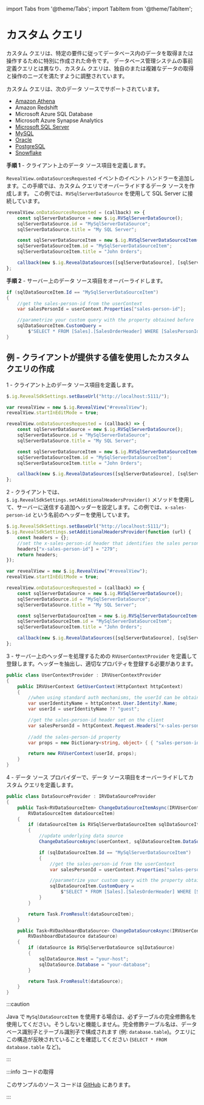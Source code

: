 import Tabs from '@theme/Tabs';
import TabItem from '@theme/TabItem';

# カスタム クエリ

カスタム クエリは、特定の要件に従ってデータベース内のデータを取得または操作するために特別に作成された命令です。
データベース管理システムの事前定義クエリとは異なり、カスタム クエリは、独自のまたは複雑なデータの取得と操作のニーズを満たすように調整されています。

カスタム クエリは、次のデータ ソースでサポートされています。

- [Amazon Athena](adding-data-sources/amazon-athena.md)
- Amazon Redshift
- Microsoft Azure SQL Database
- Microsoft Azure Synapse Analytics
- [Microsoft SQL Server](adding-data-sources/ms-sql-server.md)
- [MySQL](adding-data-sources/mysql.md)
- [Oracle](adding-data-sources/oracle.md)
- [PostgreSQL](adding-data-sources/postgres.md)
- [Snowflake](adding-data-sources/snowflake.md)

**手順 1** - クライアント上のデータ ソース項目を定義します。

`RevealView.onDataSourcesRequested` イベントのイベント ハンドラーを追加します。この手順では、カスタム クエリでオーバーライドするデータ ソースを作成します。
この例では、`RVSqlServerDataSource` を使用して SQL Server に接続しています。

```js
revealView.onDataSourcesRequested = (callback) => {
    const sqlServerDataSource = new $.ig.RVSqlServerDataSource();
    sqlServerDataSource.id = "MySqlServerDataSource";
    sqlServerDataSource.title = "My SQL Server";

    const sqlServerDataSourceItem = new $.ig.RVSqlServerDataSourceItem(sqlServerDataSource);
    sqlServerDataSourceItem.id = "MySqlServerDataSourceItem";
    sqlServerDataSourceItem.title = "John Orders";

    callback(new $.ig.RevealDataSources([sqlServerDataSource], [sqlServerDataSourceItem], true));
};
```

**手順 2** - サーバー上のデータ ソース項目をオーバーライドします。

```cs
if (sqlDataSourceItem.Id == "MySqlServerDataSourceItem")
{
    //get the sales-person-id from the userContext
    var salesPersonId = userContext.Properties["sales-person-id"];

    //parametrize your custom query with the property obtained before
    sqlDataSourceItem.CustomQuery =
        $"SELECT * FROM [Sales].[SalesOrderHeader] WHERE [SalesPersonId] = {salesPersonId}";
}
```

## 例 - クライアントが提供する値を使用したカスタム クエリの作成

1 - クライアント上のデータ ソース項目を定義します。

```js
$.ig.RevealSdkSettings.setBaseUrl("http://localhost:5111/");

var revealView = new $.ig.RevealView("#revealView");
revealView.startInEditMode = true;

revealView.onDataSourcesRequested = (callback) => {
    const sqlServerDataSource = new $.ig.RVSqlServerDataSource();
    sqlServerDataSource.id = "MySqlServerDataSource";
    sqlServerDataSource.title = "My SQL Server";

    const sqlServerDataSourceItem = new $.ig.RVSqlServerDataSourceItem(sqlServerDataSource);
    sqlServerDataSourceItem.id = "MySqlServerDataSourceItem";
    sqlServerDataSourceItem.title = "John Orders";

    callback(new $.ig.RevealDataSources([sqlServerDataSource], [sqlServerDataSourceItem], true));
};
```

2 - クライアントでは、`$.ig.RevealSdkSettings.setAdditionalHeadersProvider()` メソッドを使用して、サーバーに送信する追加ヘッダーを設定します。この例では、`x-sales-person-id` という名前のヘッダーを使用しています。

```js
$.ig.RevealSdkSettings.setBaseUrl("http://localhost:5111/");
$.ig.RevealSdkSettings.setAdditionalHeadersProvider(function (url) {
    const headers = {};
    //set the x-sales-person-id header that identifies the sales person
    headers["x-sales-person-id"] = "279";
    return headers;
});

var revealView = new $.ig.RevealView("#revealView");
revealView.startInEditMode = true;

revealView.onDataSourcesRequested = (callback) => {
    const sqlServerDataSource = new $.ig.RVSqlServerDataSource();
    sqlServerDataSource.id = "MySqlServerDataSource";
    sqlServerDataSource.title = "My SQL Server";

    const sqlServerDataSourceItem = new $.ig.RVSqlServerDataSourceItem(sqlServerDataSource);
    sqlServerDataSourceItem.id = "MySqlServerDataSourceItem";
    sqlServerDataSourceItem.title = "John Orders";

    callback(new $.ig.RevealDataSources([sqlServerDataSource], [sqlServerDataSourceItem], true));
};
```

3 - サーバー上のヘッダーを処理するための `RVUserContextProvider` を定義して登録します。ヘッダーを抽出し、適切なプロパティを登録する必要があります。

```cs
public class UserContextProvider : IRVUserContextProvider
{
    public IRVUserContext GetUserContext(HttpContext httpContext)
    {
        //when using standard auth mechanisms, the userId can be obtained using aspnetContext.User.Identity.Name.
        var userIdentityName = httpContext.User.Identity?.Name;
        var userId = userIdentityName ?? "guest";

        //get the sales-person-id header set on the client
        var salesPersonId = httpContext.Request.Headers["x-sales-person-id"]; 
        
        //add the sales-person-id property 
        var props = new Dictionary<string, object> { { "sales-person-id", salesPersonId } };

        return new RVUserContext(userId, props);
    }
}
```

4 - データ ソース プロバイダーで、データ ソース項目をオーバーライドしてカスタム クエリを定義します。

```cs
public class DataSourceProvider : IRVDataSourceProvider
{
    public Task<RVDataSourceItem> ChangeDataSourceItemAsync(IRVUserContext userContext, string dashboardId,
        RVDataSourceItem dataSourceItem)
    {
        if (dataSourceItem is RVSqlServerDataSourceItem sqlDataSourceItem)
        {
            //update underlying data source
            ChangeDataSourceAsync(userContext, sqlDataSourceItem.DataSource);

            if (sqlDataSourceItem.Id == "MySqlServerDataSourceItem")
            {
                //get the sales-person-id from the userContext
                var salesPersonId = userContext.Properties["sales-person-id"];

                //parametrize your custom query with the property obtained before
                sqlDataSourceItem.CustomQuery =
                    $"SELECT * FROM [Sales].[SalesOrderHeader] WHERE [SalesPersonId] = {salesPersonId}";
            }
        } 

        return Task.FromResult(dataSourceItem);
    }

    public Task<RVDashboardDataSource> ChangeDataSourceAsync(IRVUserContext userContext,
        RVDashboardDataSource dataSource)
    {
        if (dataSource is RVSqlServerDataSource sqlDataSource)
        {
            sqlDataSource.Host = "your-host";
            sqlDataSource.Database = "your-database";
        }

        return Task.FromResult(dataSource);
    }
}
```

:::caution

Java で `MySqlDataSourceItem` を使用する場合は、必ずテーブルの完全修飾名を使用してください。そうしないと機能しません。完全修飾テーブル名は、データベース識別子とテーブル識別子で構成されます (例: `database.table`)。クエリにこの構造が反映されていることを確認してください (`SELECT * FROM database.table` など)。

:::

:::info コードの取得

このサンプルのソース コードは [GitHub](https://github.com/RevealBi/sdk-samples-javascript/tree/main/CustomQueries) にあります。

:::
